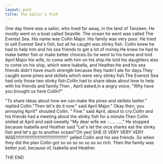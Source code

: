 ```yaml
---
layout: post
title: The Sailor's Fish
---                                                                     
```


One day there was a sailor, who lived far away, in the land of Tanzeen. He mostly went on a boat called Seaville. The ocean he went was called The Everest Sea. His name was Collin Major. His family was very poor. He tried to sell Everest Sea's fish, but all he caught was stinky fish. Collin knew he had to help him and his sea friends to get a lot of money.He knew he had to make better fish or make better choices.So he went to his home and told April Major
his wife, to come with him on his ship.He told his daughters also to come on his ship, which were Isabella, and Heather.He and his sea friends didn't have much strength because they hadn't ate for days.They caught some pines and skillets which were very stinky fish.The Everest Sea had only those two stinky fish.Collin had to share ideas about how to help with his friends and family.Then , April asked,in a angry voice, "Why have you brought us here Collin?"

 "To share ideas about how we can make the pines and skillets better." replied Collin."Then let's do it now." said April Major." Okay then, you annoying April!" shouted Collin. " Fine." said April, about to cry.Collin and his friends had a meeting about the stinky fish for a minute.Then Collin smiled at April and said sweetly "My dear wife we -….. ….." He stopped because Isabella and Heather said "Let's let the orca sharks eat the stinky fish and let's go to another ocean!"Oh yes! SHE IS VERY VERY VERY WISE!!!!!!!!!!!!!!!!!!!!!!!!!!!!!!!!!!!!!!!!!" yelled Collin and his sea friends. So when they did the plan Collin got so so so so so so so rich. Then the family was better just, because of, Isabella and Heather.

THE END 